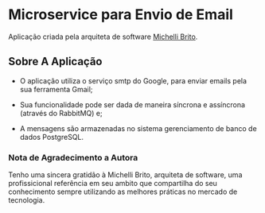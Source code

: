 # Microservice para Envio de Email

Aplicação criada pela arquiteta de software [Michelli Brito](https://github.com/MichelliBrito). 

## Sobre A Aplicação

- O aplicação utiliza o serviço smtp do Google, para enviar emails pela sua ferramenta Gmail;

- Sua funcionalidade pode ser dada de maneira síncrona e assíncrona (através do RabbitMQ) e;

- A mensagens são armazenadas no sistema gerenciamento de banco de dados PostgreSQL.

### Nota de Agradecimento a Autora

Tenho uma sincera gratidão à Michelli Brito, arquiteta de software, uma profissicional referência em seu ambito que compartilha do seu conhecimento sempre utilizando as melhores práticas no mercado de tecnologia.
